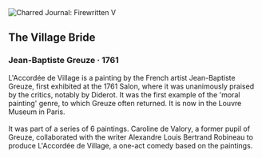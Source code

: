 <div class="artwork-of-the-day">
  <div class="container">
    <div class="img-wrapper">
      <img
        src="https://uploads5.wikiart.org/images/jean-baptiste-greuze/the-village-bride-1761.jpg!Large.jpg"
        alt="Charred Journal: Firewritten V" />
    </div>
    <div class="artwork-detail">
      <div class="artwork-origin"> 
        <h2 class="artwork-name">The Village Bride</h2>
        <h3 class="artist">
          Jean-Baptiste Greuze
                    ·  1761
        </h3>
      </div>
      <p class="description">
        <span class="artwork-description-text ng-binding" ng-bind-html="viewModel.ArtworkOfTheDay.Description | unsafe">L'Accordée de Village is a painting by the French artist Jean-Baptiste Greuze, first exhibited at the 1761 Salon, where it was unanimously praised by the critics, notably by Diderot. It was the first example of the 'moral painting' genre, to which Greuze often returned. It is now in the Louvre Museum in Paris.
<br>
<br>It was part of a series of 6 paintings. Caroline de Valory, a former pupil of Greuze, collaborated with the writer Alexandre Louis Bertrand Robineau to produce L'Accordée de Village, a one-act comedy based on the paintings.</span>
                        <div class="text-shadow-container" ng-show="showShadow" style=""></div>
      </p>
    </div>
  </div>

</div>
